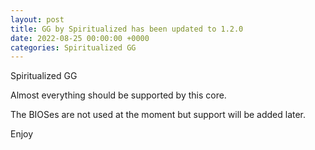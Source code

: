 ```yaml
---
layout: post
title: GG by Spiritualized has been updated to 1.2.0
date: 2022-08-25 00:00:00 +0000
categories: Spiritualized GG
---
```

Spiritualized GG

Almost everything should be supported by this core.  

The BIOSes are not used at the moment but support will be added later.

Enjoy
